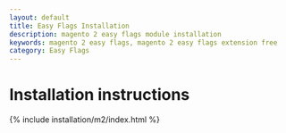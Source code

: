 ```yaml
---
layout: default
title: Easy Flags Installation
description: magento 2 easy flags module installation
keywords: magento 2 easy flags, magento 2 easy flags extension free
category: Easy Flags
---
```


# Installation instructions

{% include installation/m2/index.html %}
